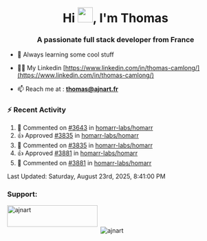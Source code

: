 <h1 align="center">Hi <img height="35px" src="https://raw.githubusercontent.com/MartinHeinz/MartinHeinz/master/wave.gif" width="35px"/>, I'm Thomas</h1>
<h3 align="center">A passionate full stack developer from France</h3>

- 🌱 Always learning some cool stuff 

- 👨‍💻 My Linkedin [https://www.linkedin.com/in/thomas-camlong/](https://www.linkedin.com/in/thomas-camlong/)

- 📫 Reach me at : **thomas@ajnart.fr**

### :zap: Recent Activity

<!--RECENT_ACTIVITY:start-->
1. 💬 Commented on [#3643](https://github.com/homarr-labs/homarr/pull/3643#issuecomment-3201707115) in [homarr-labs/homarr](https://github.com/homarr-labs/homarr)<br>
2. 👍 Approved [#3835](https://github.com/homarr-labs/homarr/pull/3835#pullrequestreview-3133317525) in [homarr-labs/homarr](https://github.com/homarr-labs/homarr)<br>
3. 💬 Commented on [#3835](https://github.com/homarr-labs/homarr/pull/3835#issuecomment-3201694372) in [homarr-labs/homarr](https://github.com/homarr-labs/homarr)<br>
4. 👍 Approved [#3881](https://github.com/homarr-labs/homarr/pull/3881#pullrequestreview-3133308217) in [homarr-labs/homarr](https://github.com/homarr-labs/homarr)<br>
5. 💬 Commented on [#3881](https://github.com/homarr-labs/homarr/pull/3881#discussion_r2285957507) in [homarr-labs/homarr](https://github.com/homarr-labs/homarr)<br>
<!--RECENT_ACTIVITY:end-->

<!--RECENT_ACTIVITY:last_update-->
Last Updated: Saturday, August 23rd, 2025, 8:41:00 PM
<!--RECENT_ACTIVITY:last_update_end-->
<h3 align="left">Support:</h3>
<p><a href="https://ko-fi.com/ajnart"> <img align="left" src="https://cdn.ko-fi.com/cdn/kofi3.png?v=3" height="50" width="210" alt="ajnart" /></a></p><br><br>

<p>&nbsp;<img align="center" src="https://github-readme-stats.vercel.app/api?username=ajnart&show_icons=true&theme=tokyonight&locale=en" alt="ajnart" /></p>
